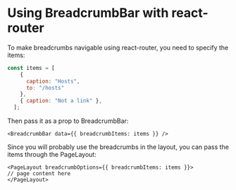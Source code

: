 # Using BreadcrumbBar with react-router

To make breadcrumbs navigable using react-router, you need to specify the items:

```js
const items = [
    {
      caption: "Hosts",
      to: "/hosts"
    },
    { caption: "Not a link" },
  ];
```

Then pass it as a prop to BreadcrumbBar:

```
<BreadcrumbBar data={{ breadcrumbItems: items }} />
```

Since you will probably use the breadcrumbs in the layout, you can pass the items through the PageLayout:

```
<PageLayout breadcrumbOptions={{ breadcrumbItems: items }}>
// page content here
</PageLayout>
```